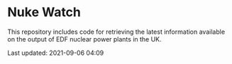 # Nuke Watch

This repository includes code for retrieving the latest information available on the output of EDF nuclear power plants in the UK.

Last updated: 2021-09-06 04:09